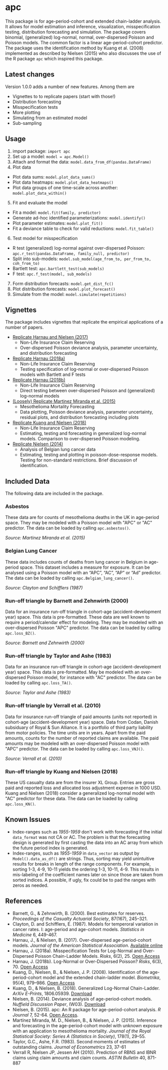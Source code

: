 # apc

This package is for age-period-cohort and extended chain-ladder analysis. It allows for model estimation and inference, visualization, misspecification testing, distribution forecasting and simulation.
The package covers binomial, (generalized) log-normal, normal, over-dispersed Poisson and Poisson models. 
The common factor is a linear age-period-cohort predictor. 
The package uses the identification method by Kuang et al. (2008) implemented as described
by Nielsen (2015) who also discusses the use of the R package ``apc`` which inspired this package.

## Latest changes

Version 1.0.0 adds a number of new features. Among them are

* Vignettes to to replicate papers (start with those!)
* Distribution forecasting
* Misspecification tests
* More plotting
* Simulating from an estimated model
* Sub-sampling

## Usage

1. import package: ``import apc``
2. Set up a model: ``model = apc.Model()``
3. Attach and format the data: ``model.data_from_df(pandas.DataFrame)``
4. Plot data
  *  Plot data sums: ``model.plot_data_sums()``
  * Plot data heatmaps: ``model.plot_data_heatmaps()``
  * Plot data groups of one time-scale across another: ``model.plot_data_within()``
5. Fit and evaluate the model
  *  Fit a model: ``model.fit(family, predictor)``
  *  Generate ad-hoc identified parameterizations: ``model.identify()``
  *  Plot parameter estimates: ``model.plot_fit()``
  *  Fit a deviance table to check for valid reductions: ``model.fit_table()``
6. Test model for misspecification
  *  R test (generalized) log-normal against over-dispersed Poisson: ``apc.r_test(pandas.DataFrame, family_null, predictor)``
  *  Split into sub-models: ``model.sub_model(age_from_to, per_from_to, coh_from_to)``
  *  Bartlett test: ``apc.bartlett_test(sub_models)``
  *  F test: ``apc.f_test(model, sub_models)``
7. Form distribution forecasts: ``model.get_dist_fc()``
8. Plot distribution forecasts: ``model.plot_forecast()``
8. Simulate from the model: ``model.simulate(repetitions)``

## Vignettes 

The package includes vignettes that replicate the empirical applications of a number of papers. 

* [Replicate Harnau and Nielsen (2017)](apc/vignettes/vignette_over_dispersed_apc.ipynb)
   *  Non-Life Insurance Claim Reserving
   *  Over-dispersed Poisson deviance analysis, parameter uncertainty, and distribution forecasting
* [Replicate Harnau (2018a)](apc/vignettes/vignette_misspecification.ipynb) 
  *  Non-Life Insurance Claim Reserving
  *  Testing specification of log-normal or over-dispersed Poisson models with Bartlett and F tests
* [Replicate Harnau (2018b)](apc/vignettes/vignette_ln_vs_odp.ipynb)
  *  Non-Life Insurance Claim Reserving
  *  Direct testing between over-dispersed Poisson and (generalized) log-normal models
* [(Loosely) Replicate Martinez Miranda et al. (2015)](apc/vignettes/vignette_mesothelioma.ipynb) 
  *  Mesothelioma Mortality Forecasting
  *  Data plotting, Poisson deviance analysis, parameter uncertainty, residual plots, and distribution forecasting including plots
* [Replicate Kuang and Nielsen (2018)](apc/vignettes/vignette_generalized_log_normal.ipynb) 
  *  Non-Life Insurance Claim Reserving
  *  Estimating, testing and forecasting in generalized log-normal models. Comparison to over-dispersed Poisson modeling.
* [Replicate Nielsen (2014)](apc/vignettes/vignette_deviance_analysis.ipynb) 
  *  Analysis of Belgian lung cancer data
  *  Estimating, testing and plotting in poisson-dose-response models. Testing for non-standard restrictions. Brief discussion of identification.

## Included Data

The following data are included in the package. 

### Asbestos

These data are for counts of mesothelioma deaths in the UK in age-period space. They may be modeled with a Poisson model with "APC" or "AC" predictor. The data can be loaded by calling ``apc.asbestos()``.

_Source: Martinez Miranda et al. (2015)_

### Belgian Lung Cancer 

These data includes counts of deaths from lung cancer in Belgium in age-period space. 
This dataset includes a measure for exposure. It can be analysed using a Poisson model 
with an “APC”, “AC”, “AP” or “Ad” predictor. The data can be loaded by calling ``apc.Belgian_lung_cancer()``.

_Source: Clayton and Schifflers (1987)_

### Run-off triangle by Barnett and Zehnwirth (2000)

Data for an insurance run-off triangle in cohort-age (accident-development year) space. This data is pre-formatted. These data are well known to require a period/calendar effect for modeling. They may be modeled with an over-dispersed Poisson "APC" predictor. The data can be loaded by calling ``apc.loss_BZ()``.

_Source: Barnett and Zehnwirth (2000)_


### Run-off triangle by Taylor and Ashe (1983)

Data for an insurance run-off triangle in cohort-age (accident-development year) space. This data is pre-formatted.
May be modeled with an over-dispersed Poisson model, for instance with "AC" predictor. The data can be loaded by calling ``apc.loss_TA()``.

_Source: Taylor and Ashe (1983)_

### Run-off triangle by Verrall et al. (2010)

Data for insurance run-off triangle of paid amounts (units not reported) in cohort-age (accident-development year) space. 
Data from Codan, Danish subsiduary of Royal & Sun Alliance. 
It is a portfolio of third party liability from motor policies. The time units are in years. 
Apart from the paid amounts, counts for the number of reported claims are available. The paid amounts may be modeled with an over-dispersed Poisson model with "APC" predictor. The data can be loaded by calling ``apc.loss_VNJ()``.

_Source: Verrall et al. (2010)_

### Run-off triangle by Kuang and Nielsen (2018)

These US casualty data are from the insurer XL Group. Entries are gross paid and reported loss and allocated loss adjustment expense in 1000 USD. Kuang and Nielsen (2018) consider a generalized log-normal model with "AC" predictor for these data. The data can be loaded by calling ``apc.loss_KN()``.
 
## Known Issues

* Index-ranges such as _1955-1959_ don't work with forecasting if the initial ``data_format`` was not CA or AC. The problem is that the forecasting design is generated by first casting the data into an AC array from which the future period index is generated.
* Index-ranges, such as _1955-1959_ in ``data_vector`` as output by ``Model().data_as_df()`` are strings. Thus, sorting may yield unintuitive results for breaks in length of the range components. For example, sorting 1-3, 4-9, 10-11 yields the ordering 1-3, 10-11, 4-9. This results in mis-labeling of the coefficient names later on since those are taken from sorted indices. A possible, if ugly, fix could be to pad the ranges with zeros as needed.


## References

* Barnett, G., & Zehnwirth, B. (2000). Best estimates for reserves. *Proceedings of the Casualty Actuarial Society*, 87(167), 245–321.
* Clayton, D. and Schifflers, E. (1987). Models for temperoral variation in cancer rates. I: age-period and age-cohort models. *Statistics in Medicine* 6, 449-467.
* Harnau, J., & Nielsen, B. (2017). Over-dispersed age-period-cohort models. *Journal of the American Statistical Association*. [Available online](https://doi.org/10.1080/01621459.2017.1366908)
* Harnau, J. (2018a). Misspecification Tests for Log-Normal and Over-Dispersed Poisson Chain-Ladder Models. *Risks*, 6(2), 25. [Open Access](https://doi.org/10.3390/RISKS6020025)
* Harnau, J. (2018b). Log-Normal or Over-Dispersed Poisson? *Risks*, 6(3), 70. [Open Access](https://doi.org/10.3390/RISKS6030070)
* Kuang, D., Nielsen, B., & Nielsen, J. P. (2008). Identification of the age-period-cohort model and the extended chain-ladder model. *Biometrika*, 95(4), 979–986. [Open Access](https://doi.org/10.1093/biomet/asn026)
* Kuang, D., & Nielsen, B. (2018). Generalized Log-Normal Chain-Ladder. *ArXiv E-Prints*, 1806.05939. [Download](http://arxiv.org/abs/1806.05939)
* Nielsen, B. (2014). Deviance analysis of age-period-cohort models. *Nuffield Discussion Paper*, (W03). [Download](http://www.nuffield.ox.ac.uk/economics/papers/2014/apc_deviance.pdf)
* Nielsen, B. (2015). apc: An R package for age-period-cohort analysis. *R Journal* 7, 52-64. [Open Access](https://journal.r-project.org/archive/2015-2/nielsen.pdf).
* Martínez Miranda, M. D., Nielsen, B., & Nielsen, J. P. (2015). Inference and forecasting in the age-period-cohort model with unknown exposure with an application to mesothelioma mortality. *Journal of the Royal Statistical Society: Series A (Statistics in Society)*, 178(1), 29–55.
* Taylor, G.C., Ashe, F.R. (1983). Second moments of estimates of outstanding claims. *Journal of Econometrics* 23, 37-61
* Verrall R, Nielsen JP, Jessen AH (2010). Prediction of RBNS and IBNR claims using claim amounts and claim counts. *ASTIN Bulletin* 40, 871-887